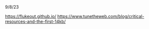 9/8/23

https://flukeout.github.io/
https://www.tunetheweb.com/blog/critical-resources-and-the-first-14kb/
